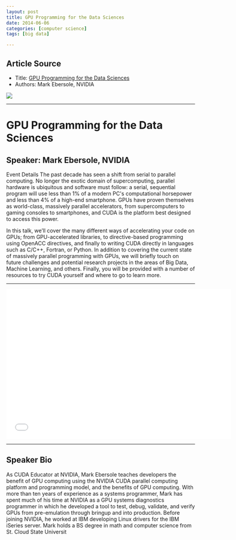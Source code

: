```yaml
---
layout: post
title: GPU Programming for the Data Sciences
date: 2014-06-06
categories: [computer science]
tags: [big data]

---
```


## Article Source
* Title: [GPU Programming for the Data Sciences](http://www.sfbayacm.org/event/gpu-programming-data-sciences)
* Authors: Mark Ebersole, NVIDIA

[![](http://sungsoo.github.com/images/gpu-programming.png)](http://sungsoo.github.com/images/gpu-programming.png)

---

# GPU Programming for the Data Sciences

## Speaker:  Mark Ebersole, NVIDIA
Event Details
The past decade has seen a shift from serial to parallel computing. No longer the exotic domain of supercomputing, parallel hardware is ubiquitous and software must follow: a serial, sequential program will use less than 1% of a modern PC's computational horsepower and less than 4% of a high-end smartphone. GPUs have proven themselves as world-class, massively parallel accelerators, from supercomputers to gaming consoles to smartphones, and CUDA is the platform best designed to access this power.  

In this talk, we’ll cover the many different ways of accelerating your code on GPUs; from GPU-accelerated libraries, to directive-based programming using OpenACC directives, and finally to writing CUDA directly in languages such as C/C++, Fortran, or Python. In addition to covering the current state of massively parallel programming with GPUs, we will briefly touch on future challenges and potential research projects in the areas of Big Data, Machine Learning, and others. Finally, you will be provided with a number of resources to try CUDA yourself and where to go to learn more. 

---

<iframe width="600" height="400" src="//www.youtube.com/embed/g2jlVO7oCCY" frameborder="0" allowfullscreen></iframe>

---
 
## Speaker Bio
As CUDA Educator at NVIDIA, Mark Ebersole teaches developers the benefit of GPU computing using the NVIDIA CUDA parallel computing platform and programming model, and the benefits of GPU computing. With more than ten years of experience as a systems programmer, Mark has spent much of his time at NVIDIA as a GPU systems diagnostics programmer in which he developed a tool to test, debug, validate, and verify GPUs from pre-emulation through bringup and into production. Before joining NVIDIA, he worked at IBM developing Linux drivers for the IBM iSeries server. Mark holds a BS degree in math and computer science from St. Cloud State Universit
